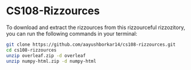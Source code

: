 # CS108-Rizzources

To download and extract the rizzources from this rizzourceful rizzozitory, you can run the following commands in your terminal:

```bash
git clone https://github.com/aayushborkar14/cs108-rizzources.git
cd cs108-rizzources
unzip overleaf.zip -d overleaf
unzip numpy-html.zip -d numpy-html
```

